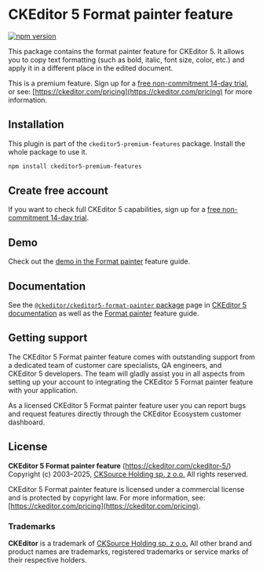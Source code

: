 CKEditor&nbsp;5 Format painter feature
======================================

[![npm version](https://badge.fury.io/js/%40ckeditor%2Fckeditor5-format-painter.svg)](https://www.npmjs.com/package/@ckeditor/ckeditor5-format-painter)

This package contains the format painter feature for CKEditor&nbsp;5. It allows you to copy text formatting (such as bold, italic, font size, color, etc.) and apply it in a different place in the edited document.

This is a premium feature. Sign up for a [free non-commitment 14-day trial](https://portal.ckeditor.com/checkout?plan=free), or see: [https://ckeditor.com/pricing](https://ckeditor.com/pricing) for more information.

## Installation

This plugin is part of the `ckeditor5-premium-features` package. Install the whole package to use it.

```bash
npm install ckeditor5-premium-features
```

## Create free account

If you want to check full CKEditor&nbsp;5 capabilities, sign up for a [free non-commitment 14-day trial](https://portal.ckeditor.com/checkout?plan=free).

## Demo

Check out the [demo in the Format painter](https://ckeditor.com/docs/ckeditor5/latest/features/format-painter.html#demo) feature guide.

## Documentation

See the [`@ckeditor/ckeditor5-format-painter` package](https://ckeditor.com/docs/ckeditor5/latest/api/format-painter.html) page in [CKEditor&nbsp;5 documentation](https://ckeditor.com/docs/ckeditor5/latest/) as well as the [Format painter](https://ckeditor.com/docs/ckeditor5/latest/features/format-painter.html) feature guide.

## Getting support

The CKEditor&nbsp;5 Format painter feature comes with outstanding support from a dedicated team of customer care specialists, QA engineers, and CKEditor&nbsp;5 developers. The team will gladly assist you in all aspects from setting up your account to integrating the CKEditor&nbsp;5 Format painter feature with your application.

As a licensed CKEditor&nbsp;5 Format painter feature user you can report bugs and request features directly through the CKEditor Ecosystem customer dashboard.

## License

**CKEditor&nbsp;5 Format painter feature** (https://ckeditor.com/ckeditor-5/)<br>
Copyright (c) 2003–2025, [CKSource Holding sp. z o.o.](https://cksource.com)  All rights reserved.

CKEditor&nbsp;5 Format painter feature is licensed under a commercial license and is protected by copyright law. For more information, see: [https://ckeditor.com/pricing](https://ckeditor.com/pricing).

### Trademarks

**CKEditor** is a trademark of [CKSource Holding sp. z o.o.](https://cksource.com)  All other brand and product names are trademarks, registered trademarks or service marks of their respective holders.
